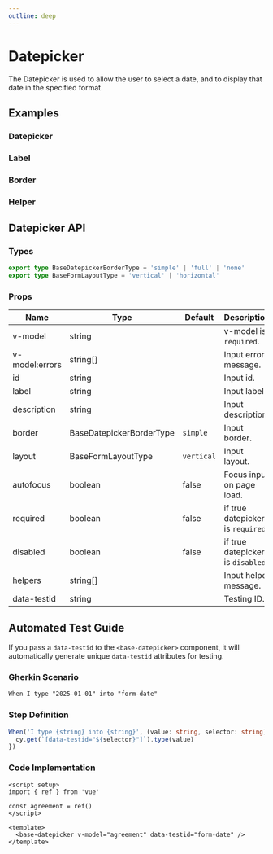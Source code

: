 ```yaml
---
outline: deep
---
```


<script setup lang="ts">
import DatepickerExample from './demo/datepicker/datepicker-example.vue'
import DatepickerLabel from './demo/datepicker/datepicker-label.vue'
import DatepickerBorder from './demo/datepicker/datepicker-border.vue'
import DatepickerHelper from './demo/datepicker/datepicker-helper.vue'
</script>

# Datepicker

The Datepicker is used to allow the user to select a date, and to display that date in the specified format.

## Examples

### Datepicker

<!--@include: ./demo/datepicker/datepicker-example.md-->

### Label

<!--@include: ./demo/datepicker/datepicker-label.md-->

### Border

<!--@include: ./demo/datepicker/datepicker-border.md-->

### Helper

<!--@include: ./demo/datepicker/datepicker-helper.md-->

## Datepicker API

### Types

```ts
export type BaseDatepickerBorderType = 'simple' | 'full' | 'none'
export type BaseFormLayoutType = 'vertical' | 'horizontal'
```

### Props

| Name           | Type                     | Default    | Description                       |
| -------------- | ------------------------ | ---------- | --------------------------------- |
| v-model        | string                   |            | v-model is `required`.            |
| v-model:errors | string[]                 |            | Input error message.              |
| id             | string                   |            | Input id.                         |
| label          | string                   |            | Input label.                      |
| description    | string                   |            | Input description.                |
| border         | BaseDatepickerBorderType | `simple`   | Input border.                     |
| layout         | BaseFormLayoutType       | `vertical` | Input layout.                     |
| autofocus      | boolean                  | false      | Focus input on page load.         |
| required       | boolean                  | false      | if true datepicker is `required`. |
| disabled       | boolean                  | false      | if true datepicker is `disabled`. |
| helpers        | string[]                 |            | Input helper message.             |
| data-testid    | string                   |            | Testing ID.                       |

## Automated Test Guide

If you pass a `data-testid` to the `<base-datepicker>` component, it will automatically generate unique `data-testid` attributes for testing.

### Gherkin Scenario

```txt
When I type "2025-01-01" into "form-date"
```

### Step Definition

```ts
When('I type {string} into {string}', (value: string, selector: string) => {
  cy.get(`[data-testid="${selector}"]`).type(value)
})
```

### Code Implementation

```vue
<script setup>
import { ref } from 'vue'

const agreement = ref()
</script>

<template>
  <base-datepicker v-model="agreement" data-testid="form-date" />
</template>
```
